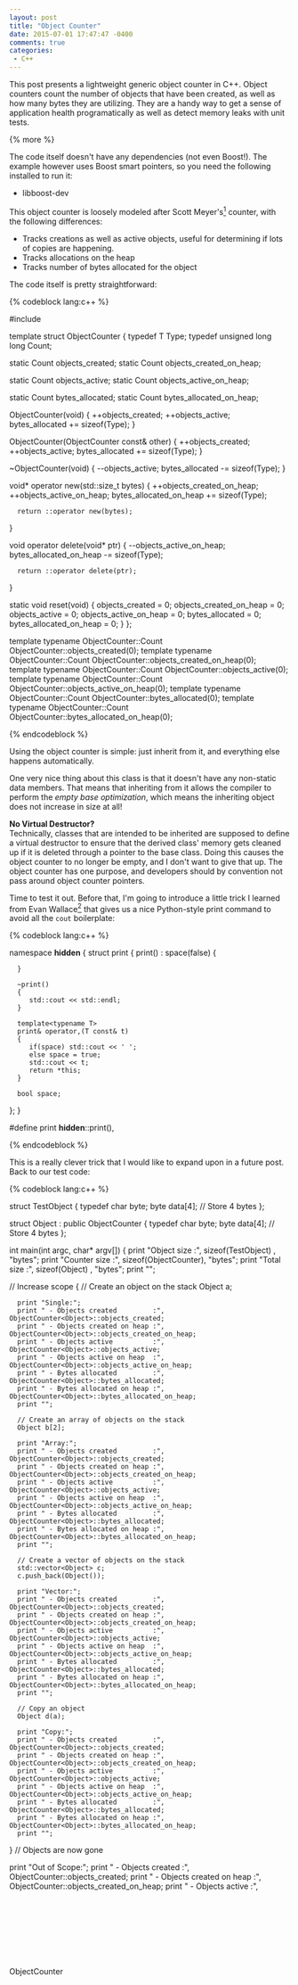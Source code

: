 ```yaml
---
layout: post
title: "Object Counter"
date: 2015-07-01 17:47:47 -0400
comments: true
categories: 
 - C++
---
```


This post presents a lightweight generic object counter in C++. Object counters count the number of objects that have been created, as well as how many bytes they are utilizing. 
They are a handy way to get a sense of application health programatically as well as detect memory leaks with unit tests.

{% more %}

The code itself doesn't have any dependencies (not even Boost!). The example however uses Boost smart pointers, so you need the following installed to run it:

 - libboost-dev

This object counter is loosely modeled after Scott Meyer's[^1] counter, with the following differences:

 - Tracks creations as well as active objects, useful for determining if lots of copies are happening.
 - Tracks allocations on the heap
 - Tracks number of bytes allocated for the object

The code itself is pretty straightforward:

{% codeblock lang:c++ %}

#include <cstddef>

template<typename T>
struct ObjectCounter
{
   typedef T Type;
   typedef unsigned long long Count;

   static Count objects_created;
   static Count objects_created_on_heap;

   static Count objects_active;
   static Count objects_active_on_heap;

   static Count bytes_allocated;
   static Count bytes_allocated_on_heap;

   ObjectCounter(void)
   {
      ++objects_created;
      ++objects_active;
      bytes_allocated += sizeof(Type);
   }

   ObjectCounter(ObjectCounter const& other)
   {
      ++objects_created;
      ++objects_active;
      bytes_allocated += sizeof(Type);
   }

   ~ObjectCounter(void)
   {
      --objects_active;
      bytes_allocated -= sizeof(Type);
   }

   void* operator new(std::size_t bytes)
   {
      ++objects_created_on_heap;
      ++objects_active_on_heap;
      bytes_allocated_on_heap += sizeof(Type);

      return ::operator new(bytes);
   }

   void operator delete(void* ptr)
   {
      --objects_active_on_heap;
      bytes_allocated_on_heap -= sizeof(Type);
      
      return ::operator delete(ptr);
   }

   static void reset(void)
   {
      objects_created = 0;
      objects_created_on_heap = 0;
      objects_active = 0;
      objects_active_on_heap = 0;
      bytes_allocated = 0;
      bytes_allocated_on_heap = 0;
   }
};

template<typename T> typename ObjectCounter<T>::Count ObjectCounter<T>::objects_created(0);
template<typename T> typename ObjectCounter<T>::Count ObjectCounter<T>::objects_created_on_heap(0);
template<typename T> typename ObjectCounter<T>::Count ObjectCounter<T>::objects_active(0);
template<typename T> typename ObjectCounter<T>::Count ObjectCounter<T>::objects_active_on_heap(0);
template<typename T> typename ObjectCounter<T>::Count ObjectCounter<T>::bytes_allocated(0);
template<typename T> typename ObjectCounter<T>::Count ObjectCounter<T>::bytes_allocated_on_heap(0);

{% endcodeblock %}

Using the object counter is simple: just inherit from it, and everything else happens automatically. 

One very nice thing about this class is that it doesn't have any non-static data members. That means that inheriting from it allows the compiler to perform the *empty base optimization*, which means the inheriting object does not increase in size at all! 

>
**No Virtual Destructor?**  
Technically, classes that are intended to be inherited are supposed to define a virtual destructor to ensure that the derived class' memory gets cleaned up if it is deleted through a pointer to the base class. Doing this causes the object counter to no longer be empty, and I don't want to give that up. The object counter has one purpose, and developers should by convention not pass around object counter pointers.

Time to test it out. Before that, I'm going to introduce a little trick I learned from Evan Wallace[^2] that gives us a nice Python-style print command to avoid all the `cout` boilerplate:

{% codeblock lang:c++ %}

namespace __hidden__
{
   struct print
   {
      print() :
         space(false)
      {

      }

      ~print()
      {
         std::cout << std::endl;
      }

      template<typename T>
      print& operator,(T const& t)
      {
         if(space) std::cout << ' ';
         else space = true;
         std::cout << t;
         return *this;
      }

      bool space;
   };
}

#define print __hidden__::print(),

{% endcodeblock %}

This is a really clever trick that I would like to expand upon in a future post. Back to our test code:

{% codeblock lang:c++ %}

struct TestObject
{
   typedef char byte;
   byte data[4]; // Store 4 bytes
};

struct Object : public ObjectCounter<Object>
{
   typedef char byte;
   byte data[4]; // Store 4 bytes
};

int main(int argc, char* argv[])
{
   print "Object size  :", sizeof(TestObject)           , "bytes";
   print "Counter size :", sizeof(ObjectCounter<Object>), "bytes";
   print "Total size   :", sizeof(Object)               , "bytes";
   print "";

   // Increase scope
   {
      // Create an object on the stack
      Object a;

      print "Single:";
      print " - Objects created         :", ObjectCounter<Object>::objects_created;
      print " - Objects created on heap :", ObjectCounter<Object>::objects_created_on_heap;
      print " - Objects active          :", ObjectCounter<Object>::objects_active;
      print " - Objects active on heap  :", ObjectCounter<Object>::objects_active_on_heap;
      print " - Bytes allocated         :", ObjectCounter<Object>::bytes_allocated;
      print " - Bytes allocated on heap :", ObjectCounter<Object>::bytes_allocated_on_heap;
      print "";

      // Create an array of objects on the stack
      Object b[2];

      print "Array:";
      print " - Objects created         :", ObjectCounter<Object>::objects_created;
      print " - Objects created on heap :", ObjectCounter<Object>::objects_created_on_heap;
      print " - Objects active          :", ObjectCounter<Object>::objects_active;
      print " - Objects active on heap  :", ObjectCounter<Object>::objects_active_on_heap;
      print " - Bytes allocated         :", ObjectCounter<Object>::bytes_allocated;
      print " - Bytes allocated on heap :", ObjectCounter<Object>::bytes_allocated_on_heap;
      print "";

      // Create a vector of objects on the stack
      std::vector<Object> c;
      c.push_back(Object());

      print "Vector:";
      print " - Objects created         :", ObjectCounter<Object>::objects_created;
      print " - Objects created on heap :", ObjectCounter<Object>::objects_created_on_heap;
      print " - Objects active          :", ObjectCounter<Object>::objects_active;
      print " - Objects active on heap  :", ObjectCounter<Object>::objects_active_on_heap;
      print " - Bytes allocated         :", ObjectCounter<Object>::bytes_allocated;
      print " - Bytes allocated on heap :", ObjectCounter<Object>::bytes_allocated_on_heap;
      print "";

      // Copy an object
      Object d(a);

      print "Copy:";
      print " - Objects created         :", ObjectCounter<Object>::objects_created;
      print " - Objects created on heap :", ObjectCounter<Object>::objects_created_on_heap;
      print " - Objects active          :", ObjectCounter<Object>::objects_active;
      print " - Objects active on heap  :", ObjectCounter<Object>::objects_active_on_heap;
      print " - Bytes allocated         :", ObjectCounter<Object>::bytes_allocated;
      print " - Bytes allocated on heap :", ObjectCounter<Object>::bytes_allocated_on_heap;
      print "";
   }
   // Objects are now gone

   print "Out of Scope:";
   print " - Objects created         :", ObjectCounter<Object>::objects_created;
   print " - Objects created on heap :", ObjectCounter<Object>::objects_created_on_heap;
   print " - Objects active          :", ObjectCounter<Object>::objects_active;
   print " - Objects active on heap  :", ObjectCounter<Object>::objects_active_on_heap;
   print " - Bytes allocated         :", ObjectCounter<Object>::bytes_allocated;
   print " - Bytes allocated on heap :", ObjectCounter<Object>::bytes_allocated_on_heap;
   print "";

   ObjectCounter<Object>::reset();

   print "Reset:";
   print " - Objects created         :", ObjectCounter<Object>::objects_created;
   print " - Objects created on heap :", ObjectCounter<Object>::objects_created_on_heap;
   print " - Objects active          :", ObjectCounter<Object>::objects_active;
   print " - Objects active on heap  :", ObjectCounter<Object>::objects_active_on_heap;
   print " - Bytes allocated         :", ObjectCounter<Object>::bytes_allocated;
   print " - Bytes allocated on heap :", ObjectCounter<Object>::bytes_allocated_on_heap;
   print "";

   // Create an object on the heap
   Object* a_ptr = new Object();

   print "New:";
   print " - Objects created         :", ObjectCounter<Object>::objects_created;
   print " - Objects created on heap :", ObjectCounter<Object>::objects_created_on_heap;
   print " - Objects active          :", ObjectCounter<Object>::objects_active;
   print " - Objects active on heap  :", ObjectCounter<Object>::objects_active_on_heap;
   print " - Bytes allocated         :", ObjectCounter<Object>::bytes_allocated;
   print " - Bytes allocated on heap :", ObjectCounter<Object>::bytes_allocated_on_heap;
   print "";

   // Delete an object from the heap
   delete a_ptr;

   print "Delete:";
   print " - Objects created         :", ObjectCounter<Object>::objects_created;
   print " - Objects created on heap :", ObjectCounter<Object>::objects_created_on_heap;
   print " - Objects active          :", ObjectCounter<Object>::objects_active;
   print " - Objects active on heap  :", ObjectCounter<Object>::objects_active_on_heap;
   print " - Bytes allocated         :", ObjectCounter<Object>::bytes_allocated;
   print " - Bytes allocated on heap :", ObjectCounter<Object>::bytes_allocated_on_heap;
   print "";

   // Create a smart pointer
   {
      boost::shared_ptr<Object> b_ptr(new Object());

      print "Smart Pointer:";
      print " - Objects created         :", ObjectCounter<Object>::objects_created;
      print " - Objects created on heap :", ObjectCounter<Object>::objects_created_on_heap;
      print " - Objects active          :", ObjectCounter<Object>::objects_active;
      print " - Objects active on heap  :", ObjectCounter<Object>::objects_active_on_heap;
      print " - Bytes allocated         :", ObjectCounter<Object>::bytes_allocated;
      print " - Bytes allocated on heap :", ObjectCounter<Object>::bytes_allocated_on_heap;
      print "";
   }
   // Smart pointer destroyed

   print "Smart Pointer Destroyed:";
   print " - Objects created         :", ObjectCounter<Object>::objects_created;
   print " - Objects created on heap :", ObjectCounter<Object>::objects_created_on_heap;
   print " - Objects active          :", ObjectCounter<Object>::objects_active;
   print " - Objects active on heap  :", ObjectCounter<Object>::objects_active_on_heap;
   print " - Bytes allocated         :", ObjectCounter<Object>::bytes_allocated;
   print " - Bytes allocated on heap :", ObjectCounter<Object>::bytes_allocated_on_heap;
   print "";
}

{% endcodeblock %}

This gives the following output:

{% codeblock lang:yaml %}

Object size  : 4 bytes
Counter size : 1 bytes
Total size   : 4 bytes

Single:
 - Objects created         : 1
 - Objects created on heap : 0
 - Objects active          : 1
 - Objects active on heap  : 0
 - Bytes allocated         : 4
 - Bytes allocated on heap : 0

Array:
 - Objects created         : 3
 - Objects created on heap : 0
 - Objects active          : 3
 - Objects active on heap  : 0
 - Bytes allocated         : 12
 - Bytes allocated on heap : 0

Vector:
 - Objects created         : 5
 - Objects created on heap : 0
 - Objects active          : 4
 - Objects active on heap  : 0
 - Bytes allocated         : 16
 - Bytes allocated on heap : 0

Copy:
 - Objects created         : 6
 - Objects created on heap : 0
 - Objects active          : 5
 - Objects active on heap  : 0
 - Bytes allocated         : 20
 - Bytes allocated on heap : 0

Out of Scope:
 - Objects created         : 6
 - Objects created on heap : 0
 - Objects active          : 0
 - Objects active on heap  : 0
 - Bytes allocated         : 0
 - Bytes allocated on heap : 0

Reset:
 - Objects created         : 0
 - Objects created on heap : 0
 - Objects active          : 0
 - Objects active on heap  : 0
 - Bytes allocated         : 0
 - Bytes allocated on heap : 0

New:
 - Objects created         : 1
 - Objects created on heap : 1
 - Objects active          : 1
 - Objects active on heap  : 1
 - Bytes allocated         : 4
 - Bytes allocated on heap : 4

Delete:
 - Objects created         : 1
 - Objects created on heap : 1
 - Objects active          : 0
 - Objects active on heap  : 0
 - Bytes allocated         : 0
 - Bytes allocated on heap : 0

Smart Pointer:
 - Objects created         : 2
 - Objects created on heap : 2
 - Objects active          : 1
 - Objects active on heap  : 1
 - Bytes allocated         : 4
 - Bytes allocated on heap : 4

Smart Pointer Destroyed:
 - Objects created         : 2
 - Objects created on heap : 2
 - Objects active          : 0
 - Objects active on heap  : 0
 - Bytes allocated         : 0
 - Bytes allocated on heap : 0

{% endcodeblock %}

Everything looks correct, but take a look at line 22 of the output. This is a case where a temporary copy happened when loading the object into the vector. These are cases where C++11's move semantics are able to help. The object counter's copy constructor could be modified to also track copies being made, that is left as an exercise for the reader.

[^1]: [Counting Objects in C++ by Scott Meyers](http://ptgmedia.pearsoncmg.com/imprint_downloads/informit/aw/meyerscddemo/demo/MAGAZINE/CO_FRAME.HTM)
[^2]: [Obscure C++ Features by Evan Wallace](http://madebyevan.com/obscure-cpp-features/)
